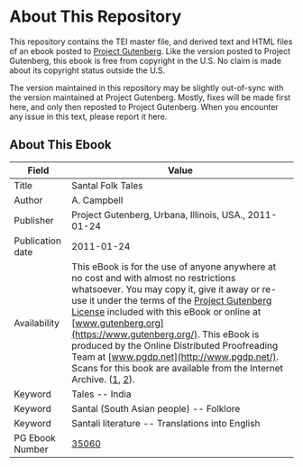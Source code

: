 # About This Repository

This repository contains the TEI master file, and derived text and HTML files of an ebook posted to [Project Gutenberg](https://www.gutenberg.org/). Like the version posted to Project Gutenberg, this ebook is free from copyright in the U.S. No claim is made about its copyright status outside the U.S.

The version maintained in this repository may be slightly out-of-sync with the version maintained at Project Gutenberg. Mostly, fixes will be made first here, and only then reposted to Project Gutenberg. When you encounter any issue in this text, please report it here.

## About This Ebook

| Field | Value |
| ----- | ----- |
| Title | Santal Folk Tales |
| Author | A. Campbell |
| Publisher | Project Gutenberg, Urbana, Illinois, USA., 2011-01-24 |
| Publication date | 2011-01-24 |
| Availability | This eBook is for the use of anyone anywhere at no cost and with almost no restrictions whatsoever. You may copy it, give it away or re-use it under the terms of the [Project Gutenberg License](https://www.gutenberg.org/license) included with this eBook or online at [www.gutenberg.org](https://www.gutenberg.org/). This eBook is produced by the Online Distributed Proofreading Team at [www.pgdp.net](http://www.pgdp.net/). Scans for this book are available from the Internet Archive. ([1](http://www.archive.org/details/santalfolktales00campgoog), [2](http://www.archive.org/details/cu31924024159489)). |
| Keyword | Tales -- India |
| Keyword | Santal (South Asian people) -- Folklore |
| Keyword | Santali literature -- Translations into English |
| PG Ebook Number | [35060](https://www.gutenberg.org/ebooks/35060) |
